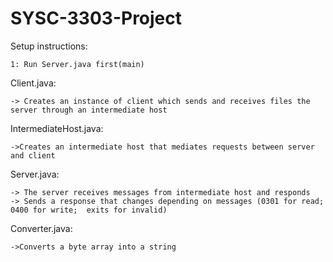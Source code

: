 # SYSC-3303-Project

Setup instructions: 

	1: Run Server.java first(main)
	
	
Client.java: 

	-> Creates an instance of client which sends and receives files the server through an intermediate host

IntermediateHost.java:
	
	->Creates an intermediate host that mediates requests between server and client
	
Server.java: 

	-> The server receives messages from intermediate host and responds
	-> Sends a response that changes depending on messages (0301 for read; 0400 for write; 	exits for invalid)
	
Converter.java:

	->Converts a byte array into a string

